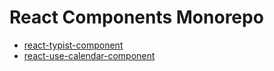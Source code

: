 # React Components Monorepo

- [react-typist-component](./packages/react-typist-component/README.md)
- [react-use-calendar-component](./packages//react-use-calendar-component/README.md)
